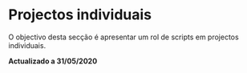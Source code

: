 # Projectos individuais

O objectivo desta secção é apresentar um rol de scripts em projectos individuais.

**Actualizado a 31/05/2020**
